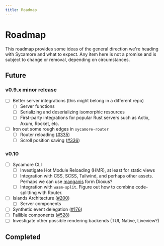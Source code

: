```yaml
---
title: Roadmap
---
```


# Roadmap

This roadmap provides some ideas of the general direction we're heading with
Sycamore and what to expect. Any item here is not a promise and is subject to
change or removal, depending on circumstances.

## Future

### v0.9.x minor release

- [ ] Better server integrations (this might belong in a different repo)
  - [ ] Server functions
  - [ ] Serializing and deserializing isomorphic resources
  - [ ] First-party integrations for popular Rust servers such as Actix, Axum,
        Rocket, etc.
- [ ] Iron out some rough edges in `sycamore-router`
  - [ ] Router reloading
        ([#335](https://github.com/sycamore-rs/sycamore/issues/335))
  - [ ] Scroll position saving
        ([#336](https://github.com/sycamore-rs/sycamore/issues/336))

### v0.10

- [ ] Sycamore CLI
  - [ ] Investigate Hot Module Reloading (HMR), at least for static views
  - [ ] Integration with CSS, SCSS, Tailwind, and perhaps other assets. Perhaps
        we can use [manganis](https://github.com/DioxusLabs/manganis) form
        Dioxus?
  - [ ] Integration with `wasm-split`. Figure out how to combine code-splitting
        with Router.
- [ ] Islands Architecture
      ([#200](https://github.com/sycamore-rs/sycamore/issues/200))
  - [ ] Server components
- [ ] Synthetic event delegation
      ([#176](https://github.com/sycamore-rs/sycamore/issues/176))
- [ ] Fallible components
      ([#528](https://github.com/sycamore-rs/sycamore/issues/528))
- [ ] Investigate other possible rendering backends (TUI, Native, Liveview?)

## Completed
